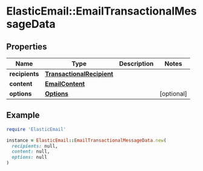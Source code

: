 # ElasticEmail::EmailTransactionalMessageData

## Properties

| Name | Type | Description | Notes |
| ---- | ---- | ----------- | ----- |
| **recipients** | [**TransactionalRecipient**](TransactionalRecipient.md) |  |  |
| **content** | [**EmailContent**](EmailContent.md) |  |  |
| **options** | [**Options**](Options.md) |  | [optional] |

## Example

```ruby
require 'ElasticEmail'

instance = ElasticEmail::EmailTransactionalMessageData.new(
  recipients: null,
  content: null,
  options: null
)
```

